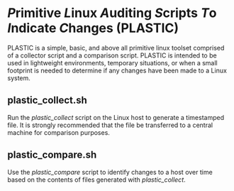 # *P*rimitive *L*inux *A*uditing *S*cripts *T*o *I*ndicate *C*hanges (PLASTIC)

PLASTIC is a simple, basic, and above all primitive linux toolset comprised of a collector script and a comparison script. PLASTIC is intended to be used in lightweight environments, temporary situations, or when a small footprint is needed to determine if any changes have been made to a Linux system.

## plastic_collect.sh

Run the *plastic_collect* script on the Linux host to generate a timestamped file. It is strongly recommended that the file be transferred to a central machine for comparison purposes.

## plastic_compare.sh

Use the *plastic_compare* script to identify changes to a host over time based on the contents of files generated with *plastic_collect*.
